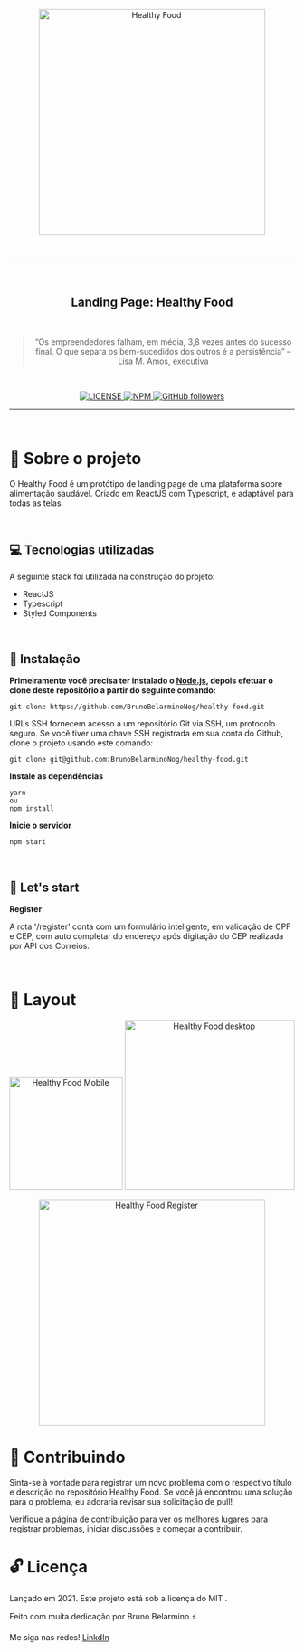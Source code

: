 <p align="center">
  <img alt="Healthy Food" src="./src/assets/healthyfood.png" width="400px" />
</p>
<br>

<hr>
<br>

<h2 align="center">
  Landing Page: Healthy Food
</h2>
<br>

<blockquote align="center">“Os empreendedores falham, em média, 3,8 vezes antes do sucesso final. O que separa os bem-sucedidos dos outros é a persistência” – Lisa M. Amos, executiva</blockquote>
<br>

<p align="center">

  <a href="LICENSE">
    <img alt="LICENSE" src="https://img.shields.io/npm/l/express">
  </a>
  <a href="NPM">
    <img alt="NPM" src="https://img.shields.io/npm/v/npm">
  </a>
  <a href="GitHub followers">
    <img alt="GitHub followers" src="https://img.shields.io/github/followers/BrunoBelarminoNog?style=social">
  </a>
</p>
<hr>

<!-- <p align="center">
  <a href="#rocket-sobre-o-desafio">Sobre o desafio</a>&nbsp;&nbsp;&nbsp;|&nbsp;&nbsp;&nbsp;
  <a href="#art-layout">Layout</a>&nbsp;&nbsp;&nbsp;|&nbsp;&nbsp;&nbsp;
  <a href="#books-sobre o Bootcamp">Sobre o Bootcamp</a>&nbsp;&nbsp;&nbsp;|&nbsp;&nbsp;&nbsp;
  <a href="#pushpin-contribuindo">Contribuindo</a>&nbsp;&nbsp;&nbsp;|&nbsp;&nbsp;&nbsp;
  <a href="#unlock-licença">Licença</a>
</p> -->

<br>

# :rocket: Sobre o projeto

O Healthy Food é um protótipo de landing page de uma plataforma sobre alimentação saudável. Criado em ReactJS com Typescript, e adaptável para todas as telas.

<br>

## :computer: Tecnologias utilizadas

A seguinte stack foi utilizada na construção do projeto:

- ReactJS
- Typescript
- Styled Components

<br>

## :construction_worker: Instalação

**Primeiramente você precisa ter instalado o [Node.js](https://nodejs.org/en/download/), depois efetuar o clone deste repositório a partir do seguinte comando:**

```
git clone https://github.com/BrunoBelarminoNog/healthy-food.git
```

URLs SSH fornecem acesso a um repositório Git via SSH, um protocolo seguro. Se você tiver uma chave SSH registrada em
sua conta do Github, clone o projeto usando este comando:

```
git clone git@github.com:BrunoBelarminoNog/healthy-food.git
```

**Instale as dependências**

```
yarn
ou
npm install
```

**Inicie o servidor**

```
npm start
```

<br>

## :runner: Let's start

**Register**

A rota '/register' conta com um formulário inteligente, em validação de CPF e CEP, com auto completar do endereço após digitação do CEP realizada por API dos Correios.

<br>

# :art: Layout

<p align="center" display="flex" >
  <img src="./src/assets/healthyfood-mobile.png" alt="Healthy Food Mobile" width="200px" />
  <img src="./src/assets/healthyfood-home.png" alt="Healthy Food desktop" width="300px" />
</p>
<p align="center">
  <img src="./src/assets/healthyfood-2.png" alt="Healthy Food Register" width="400px" />

</p>

# :pushpin: Contribuindo

Sinta-se à vontade para registrar um novo problema com o respectivo título e descrição no repositório Healthy Food. Se você já encontrou uma solução para o problema, eu adoraria revisar sua solicitação de pull!

Verifique a página de contribuição para ver os melhores lugares para registrar problemas, iniciar discussões e começar a contribuir.

# :unlock: Licença

Lançado em 2021. Este projeto está sob a licença do MIT .

Feito com muita dedicação por Bruno Belarmino :zap:

Me siga nas redes! [LinkdIn](https://www.linkedin.com/in/bruno-belarmino-nog/)
